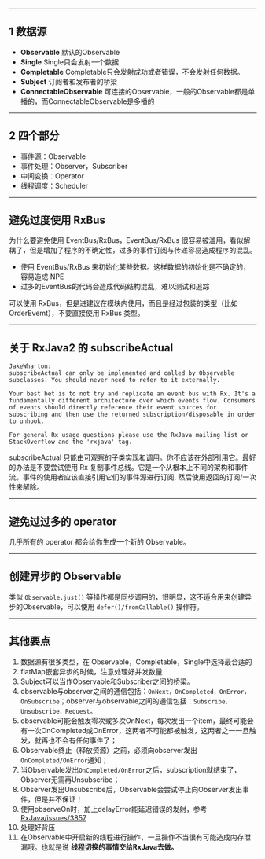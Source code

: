
---
## 1 数据源

- **Observable**
默认的Observable
- **Single**
Single只会发射一个数据
- **Completable**
Completable只会发射成功或者错误，不会发射任何数据。
- **Subject**
订阅者和发布者的桥梁
- **ConnectableObservable**
可连接的Observable，一般的Observable都是单播的，而ConnectableObservable是多播的

---
## 2 四个部分

- 事件源：Observable
- 事件处理：Observer，Subscriber
- 中间变换：Operator
- 线程调度：Scheduler

---
## 避免过度使用 RxBus

为什么要避免使用 EventBus/RxBus，EventBus/RxBus 很容易被滥用，看似解耦了，但是增加了程序的不确定性，过多的事件订阅与传递容易造成程序的混乱。

- 使用 EventBus/RxBus 来初始化某些数据。这样数据的初始化是不确定的，容易造成 NPE
- 过多的EventBus的代码会造成代码结构混乱，难以测试和追踪

可以使用 RxBus，但是进建议在模块内使用，而且是经过包装的类型（比如 OrderEvemt），不要直接使用 RxBus 类型。

---
## 关于 RxJava2 的 subscribeActual

```
JakeWharton: 
subscribeActual can only be implemented and called by Observable subclasses. You should never need to refer to it externally.

Your best bet is to not try and replicate an event bus with Rx. It's a fundamentally different architecture over which events flow. Consumers of events should directly reference their event sources for subscribing and then use the returned subscription/disposable in order to unhook.

For general Rx usage questions please use the RxJava mailing list or StackOverflow and the 'rxjava' tag.
```
subscribeActual 只能由可观察的子类实现和调用。你不应该在外部引用它。最好的办法是不要尝试使用 Rx 复制事件总线。它是一个从根本上不同的架构和事件流。事件的使用者应该直接引用它们的事件源进行订阅, 然后使用返回的订阅/一次性来解除。


---
## 避免过过多的 operator

几乎所有的 operator 都会给你生成一个新的 Observable。

---
## 创建异步的 Observable

类似 `Observable.just()` 等操作都是同步调用的，很明显，这不适合用来创建异步的Observable，可以使用 `defer()/fromCallable()` 操作符。

---
##  其他要点

1. 数据源有很多类型，在 Observable，Completable，Single中选择最合适的
2. flatMap嵌套异步的时候，注意处理好并发数量
3. Subject可以当作Observable和Subscriber之间的桥梁。
4. observable与observer之间的通信包括：`OnNext，OnCompleted，OnError，OnSubscribe`；observer与observable之间的通信包括：`Subscribe，Unsubscribe，Request`。
5. observable可能会触发零次或多次OnNext，每次发出一个item，最终可能会有一次OnCompleted或OnError，这两者不可能都被触发，这两者之一一旦触发，就再也不会有任何事件了；
6. Observable终止（释放资源）之前，必须向observer发出`OnCompleted/OnError`通知；
7. 当Observable发出`OnCompleted/OnError`之后，subscription就结束了，Observer无需再Unsubscribe；
8. Observer发出Unsubscribe后，Observable会尝试停止向Observer发出事件，但是并不保证！
9. 使用observeOn时，加上delayError能延迟错误的发射，参考[RxJava/issues/3857](https://github.com/ReactiveX/RxJava/issues/3857)
10. 处理好背压
11. 在Observable中开启新的线程进行操作，一旦操作不当很有可能造成内存泄漏哦。也就是说 **线程切换的事情交给RxJava去做。**
